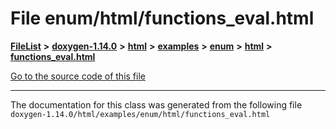 

# File enum/html/functions\_eval.html



[**FileList**](files.md) **>** [**doxygen-1.14.0**](dir_9d5bad020669189c90cda983471be5d0.md) **>** [**html**](dir_05d1fd8a7cdd04f638f8b23196de02e2.md) **>** [**examples**](dir_aa52e73a32d193037813a53dcfe817b6.md) **>** [**enum**](dir_6c61bf8a34dfaaf51d0c3cb8a0f00473.md) **>** [**html**](dir_77119c9ee9f73a3068ff1c684b7c5138.md) **>** [**functions\_eval.html**](enum_2html_2functions__eval_8html.md)

[Go to the source code of this file](enum_2html_2functions__eval_8html_source.md)





































































------------------------------
The documentation for this class was generated from the following file `doxygen-1.14.0/html/examples/enum/html/functions_eval.html`

